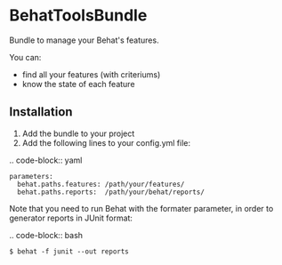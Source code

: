 BehatToolsBundle
================

Bundle to manage your Behat's features.

You can:
 - find all your features (with criteriums)
 - know the state of each feature

Installation
-----------

1. Add the bundle to your project
2. Add the following lines to your config.yml file:

.. code-block:: yaml

    parameters:
      behat.paths.features: /path/your/features/
      behat.paths.reports:  /path/your/behat/reports/

Note that you need to run Behat with the formater parameter, in order to generator reports in JUnit format:

.. code-block:: bash

    $ behat -f junit --out reports